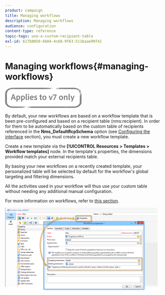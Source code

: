 ```yaml
---
product: campaign
title: Managing workflows
description: Managing workflows
audience: configuration
content-type: reference
topic-tags: use-a-custom-recipient-table
exl-id: 617b0050-6b04-4c68-9f63-511baae99f41
---
```

# Managing workflows{#managing-workflows}

![](../../assets/v7-only.svg)

By default, your new workflows are based on a workflow template that is been pre-configured and based on a recipient table (nms:recipient). In order for them to be automatically based on the custom table of recipients referenced in the **Nms_DefaultRcpSchema** option (see [Configuring the interface](../../configuration/using/configuring-the-interface.md) section), you must create a new workflow template.

Create a new template via the **[!UICONTROL Resources > Templates > Workflow templates]** node. In the template's properties, the dimensions provided match your external recipients table.

By basing your new workflows on a recently created template, your personalized table will be selected by default for the workflow's global targeting and filtering dimensions.

All the activities used in your workflow will thus use your custom table without needing any additional manual configuration.

For more information on workflows, refer to [this section](../../../common/workflow/using/about-workflows.md).

![](assets/cfg_external_table_workflow.png)
